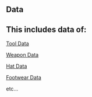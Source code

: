 Data
---------
This includes data of:
-----------
[Tool Data](https://www.stardewvalleywiki.com/Tools)


[Weapon Data](https://www.stardewvalleywiki.com/Weapons)


[Hat Data](https://www.stardewvalleywiki.com/Hats)


[Footwear Data](https://www.stardewvalleywiki.com/Footwear)


etc...
